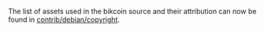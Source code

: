 The list of assets used in the bikcoin source and their attribution can now be found in [contrib/debian/copyright](../contrib/debian/copyright).

